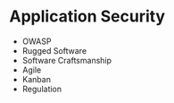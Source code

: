 # Application Security

- OWASP
- Rugged Software
- Software Craftsmanship
- Agile
- Kanban
- Regulation
